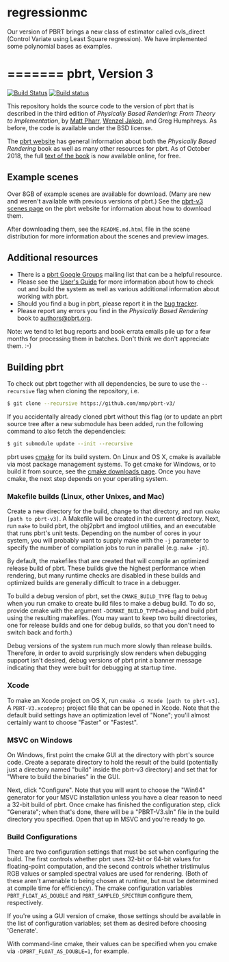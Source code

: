 # regressionmc

Our version of PBRT brings a new class of estimator called cvls_direct (Control Variate using Least Square regression). We have implemented some polynomial bases as examples. 

=======
pbrt, Version 3
===============

[![Build Status](https://travis-ci.org/mmp/pbrt-v3.svg?branch=master)](https://travis-ci.org/mmp/pbrt-v3)
[![Build status](https://ci.appveyor.com/api/projects/status/mlm9g91ejxlcn67s/branch/master?svg=true)](https://ci.appveyor.com/project/mmp/pbrt-v3/branch/master)

This repository holds the source code to the version of pbrt that is
described in the third edition of *Physically Based Rendering: From
Theory to Implementation*, by [Matt Pharr](http://pharr.org/matt), [Wenzel
Jakob](http://www.mitsuba-renderer.org/~wenzel/), and Greg Humphreys.  As
before, the code is available under the BSD license.

The [pbrt website](http://pbrt.org) has general information about both the
*Physically Based Rendering* book as well as many other resources for pbrt.
As of October 2018, the full [text of the book](http://www.pbr-book.org) is
now available online, for free.

Example scenes
--------------

Over 8GB of example scenes are available for download. (Many are new and
weren't available with previous versions of pbrt.)  See the [pbrt-v3 scenes
page](http://pbrt.org/scenes-v3.html) on the pbrt website for information
about how to download them.

After downloading them, see the `README.md.html` file in the scene
distribution for more information about the scenes and preview images.

Additional resources
--------------------

* There is a [pbrt Google
  Groups](https://groups.google.com/forum/#!forum/pbrt) mailing list that can
  be a helpful resource.
* Please see the [User's Guide](http://pbrt.org/users-guide.html) for more
  information about how to check out and build the system as well as various
  additional information about working with pbrt.
* Should you find a bug in pbrt, please report it in the [bug
  tracker](https://github.com/mmp/pbrt-v3/issues).
* Please report any errors you find in the *Physically Based Rendering*
  book to authors@pbrt.org.

Note: we tend to let bug reports and book errata emails pile up for a few
months for processing them in batches. Don't think we don't appreciate
them. :-)

Building pbrt
-------------

To check out pbrt together with all dependencies, be sure to use the
`--recursive` flag when cloning the repository, i.e.
```bash
$ git clone --recursive https://github.com/mmp/pbrt-v3/
```
If you accidentally already cloned pbrt without this flag (or to update an
pbrt source tree after a new submodule has been added, run the following
command to also fetch the dependencies:
```bash
$ git submodule update --init --recursive
```

pbrt uses [cmake](http://www.cmake.org/) for its build system.  On Linux
and OS X, cmake is available via most package management systems.  To get
cmake for Windows, or to build it from source, see the [cmake downloads
page](http://www.cmake.org/download/).  Once you have cmake, the next step
depends on your operating system.

### Makefile builds (Linux, other Unixes, and Mac) ###

Create a new directory for the build, change to that directory, and run
`cmake [path to pbrt-v3]`. A Makefile will be created in the current
directory.  Next, run `make` to build pbrt, the obj2pbrt and imgtool
utilities, and an executable that runs pbrt's unit tests.  Depending on the
number of cores in your system, you will probably want to supply make with
the `-j` parameter to specify the number of compilation jobs to run in
parallel (e.g. `make -j8`).

By default, the makefiles that are created that will compile an optimized
release build of pbrt. These builds give the highest performance when
rendering, but many runtime checks are disabled in these builds and
optimized builds are generally difficult to trace in a debugger.

To build a debug version of pbrt, set the `CMAKE_BUILD_TYPE` flag to
`Debug` when you run cmake to create build files to make a debug build.  To
do so, provide cmake with the argument `-DCMAKE_BUILD_TYPE=Debug` and build
pbrt using the resulting makefiles. (You may want to keep two build
directories, one for release builds and one for debug builds, so that you
don't need to switch back and forth.)

Debug versions of the system run much more slowly than release
builds. Therefore, in order to avoid surprisingly slow renders when
debugging support isn't desired, debug versions of pbrt print a banner
message indicating that they were built for debugging at startup time.

### Xcode ###

To make an Xcode project on OS X, run `cmake -G Xcode [path to pbrt-v3]`.
A `PBRT-V3.xcodeproj` project file that can be opened in Xcode.  Note that
the default build settings have an optimization level of "None"; you'll
almost certainly want to choose "Faster" or "Fastest".

### MSVC on Windows ###

On Windows, first point the cmake GUI at the directory with pbrt's source
code.  Create a separate directory to hold the result of the build
(potentially just a directory named "build" inside the pbrt-v3 directory)
and set that for "Where to build the binaries" in the GUI.

Next, click "Configure".  Note that you will want to choose the "Win64"
generator for your MSVC installation unless you have a clear reason to need
a 32-bit build of pbrt.  Once cmake has finished the configuration step,
click "Generate"; when that's done, there will be a "PBRT-V3.sln" file in
the build directory you specified. Open that up in MSVC and you're ready to
go.

### Build Configurations ###

There are two configuration settings that must be set when configuring the
build. The first controls whether pbrt uses 32-bit or 64-bit values for
floating-point computation, and the second controls whether tristimulus RGB
values or sampled spectral values are used for rendering.  (Both of these
aren't amenable to being chosen at runtime, but must be determined at
compile time for efficiency).  The cmake configuration variables
`PBRT_FLOAT_AS_DOUBLE` and `PBRT_SAMPLED_SPECTRUM` configure them,
respectively.

If you're using a GUI version of cmake, those settings should be available
in the list of configuration variables; set them as desired before choosing
'Generate'.

With command-line cmake, their values can be specified when you cmake via
`-DPBRT_FLOAT_AS_DOUBLE=1`, for example.

